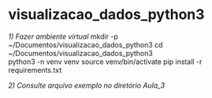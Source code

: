 # visualizacao_dados_python3


*1) Fazer ambiente virtual*
mkdir -p ~/Documentos/visualizacao_dados_python3
cd ~/Documentos/visualizacao_dados_python3  
python3 -n venv venv
source venv/bin/activate
pip install -r requirements.txt


*2) Consulte arquivo exemplo no diretório Aula_3*  



